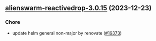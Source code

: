 

## [alienswarm-reactivedrop-3.0.15](https://github.com/truecharts/charts/compare/alienswarm-reactivedrop-3.0.14...alienswarm-reactivedrop-3.0.15) (2023-12-23)

### Chore

- update helm general non-major by renovate ([#16373](https://github.com/truecharts/charts/issues/16373))
  
  